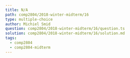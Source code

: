 ```yaml
---
title: N/A
path: comp2804/2018-winter-midterm/16
type: multiple-choice
author: Michiel Smid
question: comp2804/2018-winter-midterm/16/question.ts
solution: comp2804/2018-winter-midterm/16/solution.md
tags:
  - comp2804
  - comp2804-midterm
---
```

